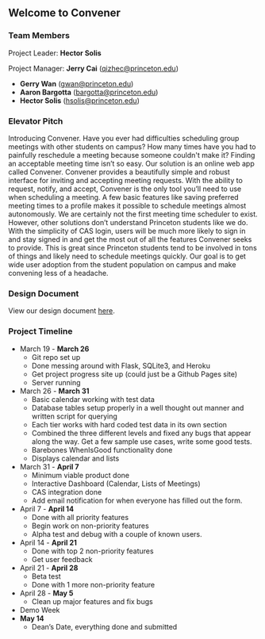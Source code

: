 ## Welcome to Convener

<!-- You can use the [editor on GitHub](https://github.com/thegwan/Convener/edit/master/README.md) to maintain and preview the content for your website in Markdown files.

Whenever you commit to this repository, GitHub Pages will run [Jekyll](https://jekyllrb.com/) to rebuild the pages in your site, from the content in your Markdown files. -->

### Team Members

Project Leader: **Hector Solis**

Project Manager: **Jerry Cai** (qizhec@princeton.edu)

- **Gerry Wan** (gwan@princeton.edu)
- **Aaron Bargotta** (bargotta@princeton.edu)
- **Hector Solis** (hsolis@princeton.edu)

### Elevator Pitch
Introducing Convener. Have you ever had difficulties scheduling group meetings with other students on campus? How many times have you had to painfully reschedule a meeting because someone couldn't make it? Finding an acceptable meeting time isn’t so easy. Our solution is an online web app called Convener. Convener provides a beautifully simple and robust interface for inviting and accepting meeting requests. With the ability to request, notify, and accept, Convener is the only tool you’ll need to use when scheduling a meeting. A few basic features like saving preferred meeting times to a profile makes it possible to schedule meetings almost autonomously. We are certainly not the first meeting time scheduler to exist. However, other solutions don’t understand Princeton students like we do. With the simplicity of CAS login, users will be much more likely to sign in and stay signed in and get the most out of all the features Convener seeks to provide. This is great since Princeton students tend to be involved in tons of things and likely need to schedule meetings quickly. Our goal is to get wide user adoption from the student population on campus and make convening less of a headache.


### Design Document
View our design document [here](https://docs.google.com/a/princeton.edu/document/d/1xsXrY7amCBFhxwQwY0sNtyeXbMSl-21SSOqQVs2ySnw/edit?usp=sharing).


### Project Timeline
* March 19 - **March 26**
    * Git repo set up
    * Done messing around with Flask, SQLite3, and Heroku
    * Get project progress site up (could just be a Github Pages site)
    * Server running
* March 26 - **March 31**
    * Basic calendar working with test data
    * Database tables setup properly in a well thought out manner and written script for querying
    * Each tier works with hard coded test data in its own section
    * Combined the three different levels and fixed any bugs that appear along the way. Get a few sample use cases, write some good tests. 
    * Barebones WhenIsGood functionality done
    * Displays calendar and lists
* March 31 - **April 7**
    * Minimum viable product done
    * Interactive Dashboard (Calendar, Lists of Meetings)
    * CAS integration done
    * Add email notification for when everyone has filled out the form.
* April 7 - **April 14**
    * Done with all priority features 
    * Begin work on non-priority features
    * Alpha test and debug with a couple of known users.
* April 14 - **April 21**
    * Done with top 2 non-priority features
    * Get user feedback 
* April 21 - **April 28**
    * Beta test
    * Done with 1 more non-priority feature
* April 28 - **May 5**
    * Clean up major features and fix bugs
* Demo Week
* **May 14**
    * Dean’s Date, everything done and submitted

<!-- Markdown is a lightweight and easy-to-use syntax for styling your writing. It includes conventions for

```markdown
Syntax highlighted code block

# Header 1
## Header 2
### Header 3

- Bulleted
- List

1. Numbered
2. List

**Bold** and _Italic_ and `Code` text

[Link](url) and ![Image](src)
```

For more details see [GitHub Flavored Markdown](https://guides.github.com/features/mastering-markdown/).

### Jekyll Themes

Your Pages site will use the layout and styles from the Jekyll theme you have selected in your [repository settings](https://github.com/thegwan/Convener/settings). The name of this theme is saved in the Jekyll `_config.yml` configuration file.

### Support or Contact

Having trouble with Pages? Check out our [documentation](https://help.github.com/categories/github-pages-basics/) or [contact support](https://github.com/contact) and we’ll help you sort it out.
 -->
